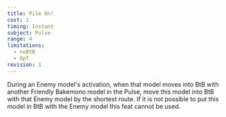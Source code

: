 ```yaml
---
title: Pile On!
cost: 1
timing: Instant
subject: Pulse
range: 4
limitations:
  - noBtB
  - OpT
revision: 1
---
```

During an Enemy model's activation, when that model moves into BtB with another Friendly Bakemono model in the Pulse, move this model into BtB with that Enemy model by the shortest route.
If it is not possible to put this model in BtB with the Enemy model this feat cannot be used.